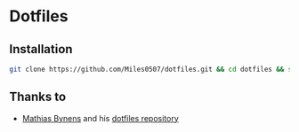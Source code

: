 # Dotfiles

## Installation

```bash
git clone https://github.com/Miles0507/dotfiles.git && cd dotfiles && source bootstrap.sh
```

## Thanks to

- [Mathias Bynens](https://github.com/mathiasbynens) and his [dotfiles repository](https://github.com/mathiasbynens/dotfiles)

